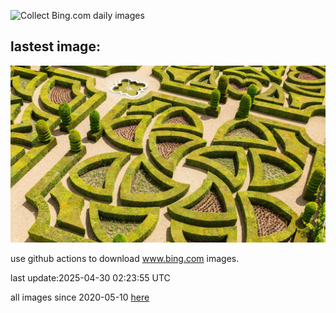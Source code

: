 ![Collect Bing.com daily images](https://github.com/counter2015/bing-daily-images/workflows/Collect%20Bing.com%20daily%20images/badge.svg)
## lastest image:
![](images/img.jpg)

use github actions to download www.bing.com images.

last update:2025-04-30 02:23:55 UTC

all images since 2020-05-10 [here](https://github.com/counter2015/bing-daily-images/tree/master/images) 
